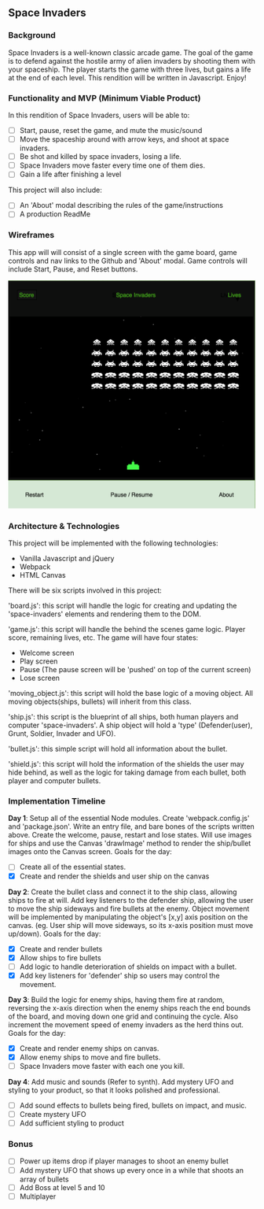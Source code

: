 ## Space Invaders

### Background

Space Invaders is a well-known classic arcade game. The goal of the game is to defend against the hostile army of alien invaders by shooting them with your spaceship. The player starts the game with three lives, but gains a life at the end of each level. This rendition will be written in Javascript. Enjoy!

### Functionality and MVP (Minimum Viable Product)

In this rendition of Space Invaders, users will be able to:

- [ ] Start, pause, reset the game, and mute the music/sound
- [ ] Move the spaceship around with arrow keys, and shoot at space invaders.
- [ ] Be shot and killed by space invaders, losing a life.
- [ ] Space Invaders move faster every time one of them dies.
- [ ] Gain a life after finishing a level

This project will also include:

- [ ] An 'About' modal describing the rules of the game/instructions
- [ ] A production ReadMe

### Wireframes

This app will will consist of a single screen with the game board, game controls and nav links to the Github and 'About' modal. Game controls will include Start, Pause, and Reset buttons.

![wireframes](wireframes/space-invaders.png)


### Architecture & Technologies

This project will be implemented with the following technologies:

- Vanilla Javascript and jQuery
- Webpack
- HTML Canvas

There will be six scripts involved in this project:

'board.js': this script will handle the logic for creating and updating the 'space-invaders' elements and rendering them to the DOM.

'game.js': this script will handle the behind the scenes game logic. Player score, remaining lives, etc. The game will have four states:
- Welcome screen
- Play screen
- Pause (The pause screen will be 'pushed' on top of the current screen)
- Lose screen

'moving_object.js': this script will hold the base logic of a moving object. All moving objects(ships, bullets) will inherit from this class.

'ship.js': this script is the blueprint of all ships, both human players and computer 'space-invaders'. A ship object will hold a 'type' (Defender(user), Grunt, Soldier, Invader and UFO).

'bullet.js': this simple script will hold all information about the bullet.

'shield.js': this script will hold the information of the shields the user may hide behind, as well as the logic for taking damage from each bullet, both player and computer bullets.

### Implementation Timeline

**Day 1**: Setup all of the essential Node modules. Create 'webpack.config.js' and 'package.json'. Write an entry file, and bare bones of the scripts written above. Create the welcome, pause, restart and lose states. Will use images for ships and use the Canvas 'drawImage' method to render the ship/bullet images onto the Canvas screen. Goals for the day:

- [ ] Create all of the essential states.
- [x] Create and render the shields and user ship on the canvas

**Day 2**: Create the bullet class and connect it to the ship class, allowing ships to fire at will. Add key listeners to the defender ship, allowing the user to move the ship sideways and fire bullets at the enemy. Object movement will be implemented by manipulating the object's [x,y] axis position on the canvas. (eg. User ship will move sideways, so its x-axis position must move up/down). Goals for the day:

- [x] Create and render bullets
- [x] Allow ships to fire bullets
- [ ] Add logic to handle deterioration of shields on impact with a bullet.
- [x] Add key listeners for 'defender' ship so users may control the movement.

**Day 3**: Build the logic for enemy ships, having them fire at random, reversing the x-axis direction when the enemy ships reach the end bounds of the board, and moving down one grid and continuing the cycle. Also increment the movement speed of enemy invaders as the herd thins out. Goals for the day:

- [x] Create and render enemy ships on canvas.
- [x] Allow enemy ships to move and fire bullets.
- [ ] Space Invaders move faster with each one you kill.

**Day 4**: Add music and sounds (Refer to synth). Add mystery UFO and styling to your product, so that it looks polished and professional.

- [ ] Add sound effects to bullets being fired, bullets on impact, and music.
- [ ] Create mystery UFO
- [ ] Add sufficient styling to product

### Bonus
- [ ] Power up items drop if player manages to shoot an enemy bullet
- [ ] Add mystery UFO that shows up every once in a while that shoots an array of bullets
- [ ] Add Boss at level 5 and 10
- [ ] Multiplayer
